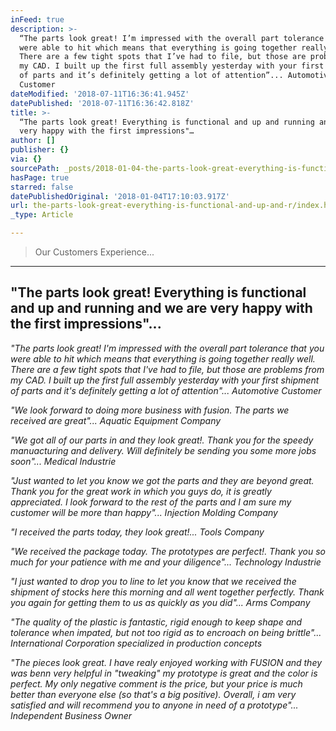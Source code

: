 ```yaml
---
inFeed: true
description: >-
  “The parts look great! I’m impressed with the overall part tolerance that you
  were able to hit which means that everything is going together really well.
  There are a few tight spots that I’ve had to file, but those are problems from
  my CAD. I built up the first full assembly yesterday with your first shipment
  of parts and it’s definitely getting a lot of attention”... Automotive
  Customer
dateModified: '2018-07-11T16:36:41.945Z'
datePublished: '2018-07-11T16:36:42.818Z'
title: >-
  “The parts look great! Everything is functional and up and running and we are
  very happy with the first impressions"…
author: []
publisher: {}
via: {}
sourcePath: _posts/2018-01-04-the-parts-look-great-everything-is-functional-and-up-and.md
hasPage: true
starred: false
datePublishedOriginal: '2018-01-04T17:10:03.917Z'
url: the-parts-look-great-everything-is-functional-and-up-and-r/index.html
_type: Article

---
```

> Our Customers Experience...

---

## "The parts look great! Everything is functional and up and running and we are very happy with the first impressions"...

_"The parts look great! I'm impressed with the overall part tolerance that you were able to hit which means that everything is going together really well. There are a few tight spots that I've had to file, but those are problems from my CAD. I built up the first full assembly yesterday with your first shipment of parts and it's definitely getting a lot of attention"... Automotive Customer_

_"We look forward to doing more business with fusion. The parts we received are great"... Aquatic Equipment Company_

_"We got all of our parts in and they look great!. Thank you for the speedy manuacturing and delivery. Will definitely be sending you some more jobs soon"... Medical Industrie_

_"Just wanted to let you know we got the parts and they are beyond great. Thank you for the great work in which you guys do, it is greatly appreciated. I look forward to the rest of the parts and I am sure my customer will be more than happy"... Injection Molding Company_

_"I received the parts today, they look great!... Tools Company_

_"We received the package today. The prototypes are perfect!. Thank you so much for your patience with me and your diligence"... Technology Industrie_

_"I just wanted to drop you to line to let you know that we received the shipment of stocks here this morning and all went together perfectly. Thank you again for getting them to us as quickly as you did"... Arms Company_

_"The quality of the plastic is fantastic, rigid enough to keep shape and tolerance when impated, but not too rigid as to encroach on being brittle"... International Corporation specialized in production concepts_

_"The pieces look great. I have realy enjoyed working with FUSION and they was benn very helpful in "tweaking" my prototype is great and the color is perfect. My only negative comment is the price, but your price is much better than everyone else (so that's a big positive). Overall, i am very satisfied and will recommend you to anyone in need of a prototype"... Independent Business Owner_